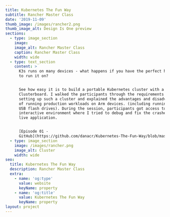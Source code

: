 ```yaml
---
title: Kubernetes The Fun Way
subtitle: Rancher Master Class
date: '2019-11-09'
thumb_image: /images/rancher2.png
thumb_image_alt: Design Is One preview
sections:
  - type: image_section
    image: 
    image_alt: Rancher Master Class
    caption: Rancher Master Class
    width: wide
  - type: text_section
    content: >
      K3s runs on many devices - what happens if you have the perfect hardware
      to run it on?


      See how easy it is to build a portable Kubernetes cluster with a
      Clusterboard. I walked the participants through the requirements of
      setting up such a cluster and explained the advantages and disadvantages
      of running production workloads on Arm devices. (including running ceph on
      USB flash drives). During the session, participants got access to an
      interactive environment where I tried to debug and fix the crashes of the
      live application.


      [Episode 01 -
      GitHub](https://github.com/danacr/Kubernetes-The-Fun-Way/blob/master/01-portable-kubernetes-cluster/)
  - type: image_section
    image: /images/rancher.png
    image_alt: Cluster
    width: wide
seo:
  title: Kubernetes The Fun Way
  description: Rancher Master Class
  extra:
    - name: 'og:type'
      value: website
      keyName: property
    - name: 'og:title'
      value: Kubernetes The Fun Way
      keyName: property
layout: project
---
```


